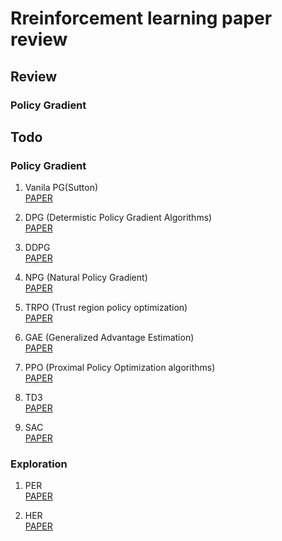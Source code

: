 # Rreinforcement learning paper review

## Review

### Policy Gradient


## Todo

### Policy Gradient

1. Vanila PG(Sutton)  <br>
  [PAPER](https://proceedings.neurips.cc/paper_files/paper/1999/file/464d828b85b0bed98e80ade0a5c43b0f-Paper.pdf)
  
2. DPG (Determistic Policy Gradient Algorithms)  <br>
  [PAPER](https://proceedings.mlr.press/v32/silver14.pdf)
  
3. DDPG   <br>
  [PAPER](https://arxiv.org/pdf/1509.02971.pdf) 
  
4. NPG (Natural Policy Gradient)  <br>
  [PAPER](https://proceedings.neurips.cc/paper_files/paper/2001/file/4b86abe48d358ecf194c56c69108433e-Paper.pdf)
  
5. TRPO (Trust region policy optimization)  <br>
  [PAPER](https://arxiv.org/pdf/1502.05477.pdf)
  
6. GAE (Generalized Advantage Estimation)  <br>
  [PAPER](https://arxiv.org/pdf/1506.02438.pdf)
  
7. PPO (Proximal Policy Optimization algorithms)  <br>
  [PAPER](https://arxiv.org/pdf/1707.06347.pdf)
  
8. TD3  <br>
  [PAPER](https://arxiv.org/pdf/1802.09477.pdf)
  
9. SAC  <br>
  [PAPER](https://arxiv.org/pdf/1801.01290.pdf)


### Exploration

1. PER  <br>
  [PAPER](https://arxiv.org/pdf/1511.05952.pdf)

2. HER  <br>
   [PAPER](https://arxiv.org/pdf/1707.01495.pdf)
